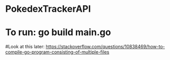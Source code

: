 # PokedexTrackerAPI
# To run: go build main.go

#Look at this later: https://stackoverflow.com/questions/10838469/how-to-compile-go-program-consisting-of-multiple-files